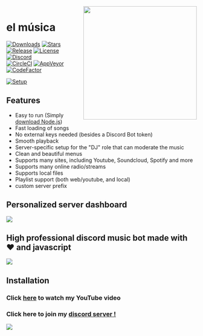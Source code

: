 <img align="right" src="https://raw.githubusercontent.com/mrmotchy/stuff/main/mr.motchy.gif" height="300" width="300">

# el música

[![Downloads](https://img.shields.io/github/downloads/jagrosh/MusicBot/total.svg)](https://discord.gg/9ZrzNkzeN4)
[![Stars](https://img.shields.io/github/stars/jagrosh/MusicBot.svg)](https://discord.gg/9ZrzNkzeN4)
[![Release](https://img.shields.io/github/release/jagrosh/MusicBot.svg)](https://discord.gg/9ZrzNkzeN4)
[![License](https://img.shields.io/github/license/jagrosh/MusicBot.svg)](https://discord.gg/9ZrzNkzeN4)
[![Discord](https://discordapp.com/api/guilds/147698382092238848/widget.png)](https://discord.gg/9ZrzNkzeN4)<br>
[![CircleCI](https://img.shields.io/circleci/project/github/jagrosh/MusicBot/master.svg)](https://discord.gg/9ZrzNkzeN4)
[![AppVeyor](https://ci.appveyor.com/api/projects/status/gdu6nyte5psj6xfk/branch/master?svg=true)](https://discord.gg/9ZrzNkzeN4)
[![CodeFactor](https://www.codefactor.io/repository/github/jagrosh/musicbot/badge)](https://discord.gg/9ZrzNkzeN4)

[![Setup](http://i.imgur.com/VvXYp5j.png)](https://www.youtube.com/channel/UCmkPzf-eAJsiuCh-5kz4Abw)

## Features
  * Easy to run (Simply [download Node.js](https://nodejs.org/))
  * Fast loading of songs
  * No external keys needed (besides a Discord Bot token)
  * Smooth playback
  * Server-specific setup for the "DJ" role that can moderate the music
  * Clean and beautiful menus
  * Supports many sites, including Youtube, Soundcloud, Spotify and more
  * Supports many online radio/streams
  * Supports local files
  * Playlist support (both web/youtube, and local)
  * custom server prefix

## Personalized server dashboard

![](https://github.com/mrmotchy/stuff/blob/main/222Unbenannt.PNG)
  
  
## High professional discord music bot made with ❤️ and javascript

![](https://github.com/mrmotchy/stuff/blob/main/Unbenannt.PNG)

## Installation


 ### Click [here](https://www.youtube.com/channel/UCmkPzf-eAJsiuCh-5kz4Abw) to watch my YouTube video 


 ### Click here to join my [discord server !](https://dsc.gg/dst74)

![](https://github.com/mrmotchy/stuff/blob/main/Unben111annt.PNG)
